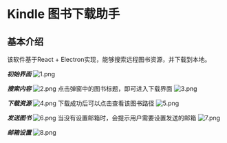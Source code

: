 # Kindle 图书下载助手

## 基本介绍

该软件基于React + Electron实现，能够搜索远程图书资源，并下载到本地。

***初始界面***
![1.png](https://github.com/myadmin/kindle-helper-desktop/blob/master/public/1.png?raw=true)

***搜索内容***
![2.png](https://github.com/myadmin/kindle-helper-desktop/blob/master/public/2.png?raw=true)
点击弹窗中的图书标题，即可进入下载界面
![3.png](https://github.com/myadmin/kindle-helper-desktop/blob/master/public/3.png?raw=true)

***下载资源***
![4.png](https://github.com/myadmin/kindle-helper-desktop/blob/master/public/4.png?raw=true)
下载成功后可以点击查看该图书路径
![5.png](https://github.com/myadmin/kindle-helper-desktop/blob/master/public/5.png?raw=true)

***发送图书***
![6.png](https://github.com/myadmin/kindle-helper-desktop/blob/master/public/6.png?raw=true)
当没有设置邮箱时，会提示用户需要设置发送的邮箱
![7.png](https://github.com/myadmin/kindle-helper-desktop/blob/master/public/7.png?raw=true)

***邮箱设置***
![8.png](https://github.com/myadmin/kindle-helper-desktop/blob/master/public/8.png?raw=true)
